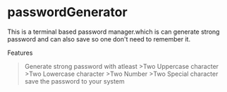 # passwordGenerator
This is a terminal based password manager.which is can generate strong password and can also save so one don't need to remember it.

Features
>Generate strong password with atleast
                      >Two Uppercase character
                      >Two Lowercase character
                      >Two Number
                      >Two Special character
>save the password to your system
